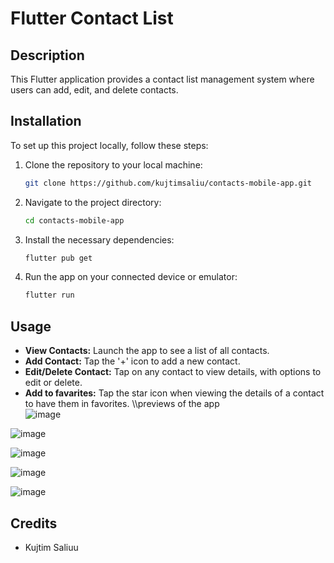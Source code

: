 # Flutter Contact List 

## Description
This Flutter application provides a contact list management system where users can add, edit, and delete contacts. 

## Installation
To set up this project locally, follow these steps:

1. Clone the repository to your local machine:
    ```bash
    git clone https://github.com/kujtimsaliu/contacts-mobile-app.git
    ```
2. Navigate to the project directory:
    ```bash
    cd contacts-mobile-app
    ```
3. Install the necessary dependencies:
    ```bash
    flutter pub get
    ```
4. Run the app on your connected device or emulator:
    ```bash
    flutter run
    ```

## Usage
- **View Contacts:** Launch the app to see a list of all contacts.
- **Add Contact:** Tap the '+' icon to add a new contact.
- **Edit/Delete Contact:** Tap on any contact to view details, with options to edit or delete.
- **Add to favarites:** Tap the star icon when viewing the details of a contact to have them in favorites.
  \\\previews of the app\
  ![image](https://github.com/kujtimsaliu/contacts-mobile-app/assets/36280465/40263fef-b37f-4ea8-a4d2-60fba45edf5e)

![image](https://github.com/kujtimsaliu/contacts-mobile-app/assets/36280465/a3291b8d-e65b-4de9-a495-73ba1e6f89fe)

![image](https://github.com/kujtimsaliu/contacts-mobile-app/assets/36280465/e8a8d969-03ca-4edf-aab1-dd09643473ef)


![image](https://github.com/kujtimsaliu/contacts-mobile-app/assets/36280465/f7093cf5-a9cd-4311-9cf3-198b84d767d6)

![image](https://github.com/kujtimsaliu/contacts-mobile-app/assets/36280465/dd3131f5-efe1-43a3-9165-d57e93aa6b93)






  


## Credits
- Kujtim Saliuu 
